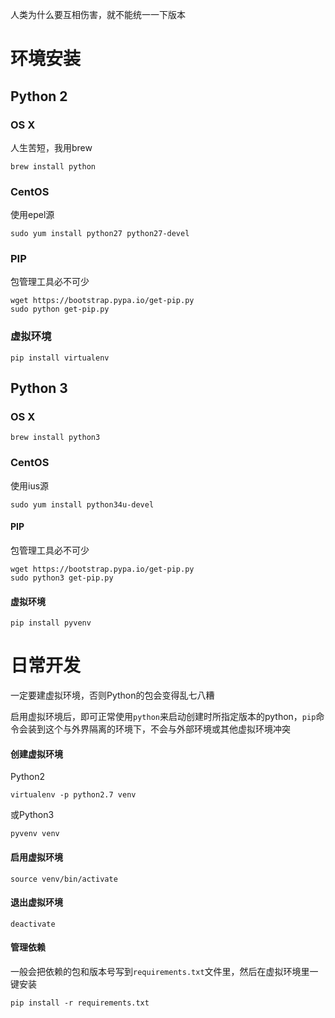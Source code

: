 人类为什么要互相伤害，就不能统一一下版本
# 环境安装

## Python 2

### OS X
人生苦短，我用brew

```
brew install python
```

### CentOS
使用epel源
```
sudo yum install python27 python27-devel
```


### PIP
包管理工具必不可少

```
wget https://bootstrap.pypa.io/get-pip.py
sudo python get-pip.py
```

### 虚拟环境
```
pip install virtualenv
```


## Python 3

### OS X
```
brew install python3
```
### CentOS
使用ius源
```
sudo yum install python34u-devel
```

#### PIP
包管理工具必不可少

```
wget https://bootstrap.pypa.io/get-pip.py
sudo python3 get-pip.py
```

#### 虚拟环境
```
pip install pyvenv
```

# 日常开发
一定要建虚拟环境，否则Python的包会变得乱七八糟

启用虚拟环境后，即可正常使用```python```来启动创建时所指定版本的python，```pip```命令会装到这个与外界隔离的环境下，不会与外部环境或其他虚拟环境冲突
#### 创建虚拟环境
Python2

```
virtualenv -p python2.7 venv
```
或Python3

```
pyvenv venv
```
#### 启用虚拟环境
```
source venv/bin/activate
```
#### 退出虚拟环境
```
deactivate
```

#### 管理依赖
一般会把依赖的包和版本号写到```requirements.txt```文件里，然后在虚拟环境里一键安装

```
pip install -r requirements.txt
```

